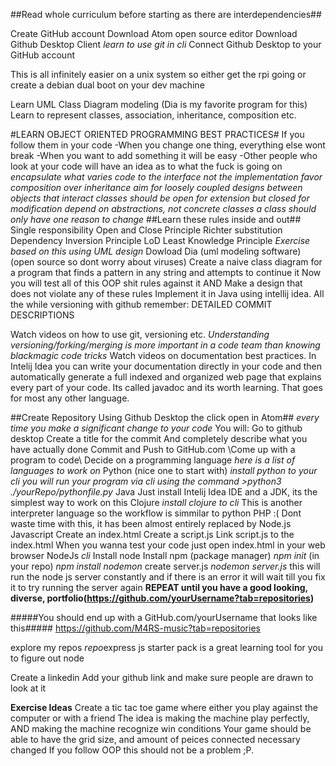 ##Read whole curriculum before starting as there are interdependencies##

Create GitHub account
Download Atom open source editor
Download Github Desktop Client
  *learn to use git in cli*
Connect Github Desktop to your GitHub account

This is all infinitely easier on a unix system so either get the rpi going or
create a debian dual boot on your dev machine

Learn UML Class Diagram modeling (Dia is my favorite program for this)
  Learn to represent classes, association, inheritance, composition etc.

#LEARN OBJECT ORIENTED PROGRAMMING BEST PRACTICES#
  If you follow them in your code
    -When you change one thing, everything else wont break
    -When you want to add something it will be easy
    -Other people who look at your code will have an idea as to what the fuck is going on
  *encapsulate what varies*
  *code to the interface not the implementation*
  *favor composition over inheritance*
  *aim for loosely coupled designs between objects that interact*
  *classes should be open for extension but closed for modification*
  *depend on abstractions, not concrete classes*
  *a class should only have one reason to change*
    ##Learn these rules inside and out##
      Single responsibility
      Open and Close Principle
      Richter substitution
      Dependency Inversion Principle
      LoD Least Knowledge Principle
  *Exercise based on this using UML design*
    Dowload Dia (uml modeling software) (open source so dont worry about viruses)
    Create a naive class diagram for a program that finds a pattern in any string and attempts to continue it
    Now you will test all of this OOP shit rules against it AND
      Make a design that does not violate any of these rules
    Implement it in Java using intellij idea.
      All the while versioning with github
        remember: DETAILED COMMIT DESCRIPTIONS



Watch videos on how to use git, versioning etc.
  *Understanding versioning/forking/merging is more important in a code team than knowing blackmagic code tricks*
Watch videos on documentation best practices.
  In Intelij Idea you can write your documentation directly in your code and then automatically
  generate a full indexed and organized web page that explains every part of your code. Its called javadoc and its worth learning. That goes for most any other language.

##Create Repository Using Github Desktop the click open in Atom##
  *every time you make a significant change to your code*
        You will:
          Go to github desktop
          Create a title for the commit
          And completely describe what you have actually done
          Commit
          and Push to GitHub.com
  \\Come up with a program to code\\
    Decide on a programming language
      *here is a list of languages to work on*
      Python (nice one to start with)
        *install python to your cli*
        *you will run your program via cli using the command >python3 ./yourRepo/pythonfile.py*
      Java
        Just install Intelij Idea IDE and a JDK, its the simplest way to work on this
      Clojure
        *install clojure to cli*
        This is another interpreter language so the workflow is simmilar to python
      PHP :(
        Dont waste time with this, it has been almost entirely replaced by Node.js
      Javascript
        Create an index.html
        Create a script.js
        Link script.js to the index.html
        When you wanna test your code just open index.html in your web browser
      NodeJs
        *cli*
          Install node
          Install npm (package manager)
          *npm init* (in your repo)
          *npm install nodemon*
          create server.js
          *nodemon server.js* this will run the node js server constantly and if there
          is an error it will wait till you fix it to try running the server again
    __REPEAT until you have a good looking, diverse, portfolio(https://github.com/yourUsername?tab=repositories)__

#####You should end up with a GitHub.com/yourUsername that looks like this#####
https://github.com/M4RS-music?tab=repositories

explore my repos
*repo*express js starter pack is a great learning tool for you to figure out node

Create a linkedin
Add your github link and make sure people are drawn to look at it

__Exercise Ideas__
Create a tic tac toe game where either you play against the computer or with a friend
  The idea is making the machine play perfectly, AND making the machine recognize win conditions
  Your game should be able to have the grid size, and amount of peices connected necessary changed
    If you follow OOP this should not be a problem ;P.
